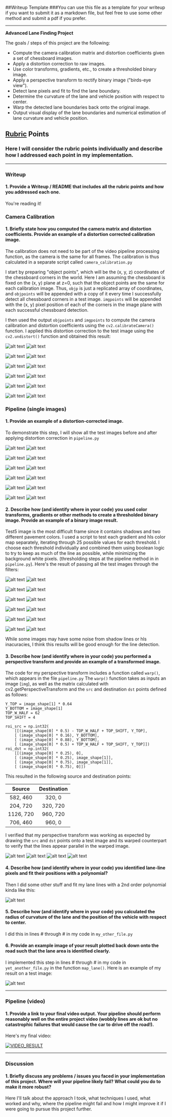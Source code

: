 ##Writeup Template
###You can use this file as a template for your writeup if you want to submit it as a markdown file, but feel free to use some other method and submit a pdf if you prefer.

---

**Advanced Lane Finding Project**

The goals / steps of this project are the following:

* Compute the camera calibration matrix and distortion coefficients given a set of chessboard images.
* Apply a distortion correction to raw images.
* Use color transforms, gradients, etc., to create a thresholded binary image.
* Apply a perspective transform to rectify binary image ("birds-eye view").
* Detect lane pixels and fit to find the lane boundary.
* Determine the curvature of the lane and vehicle position with respect to center.
* Warp the detected lane boundaries back onto the original image.
* Output visual display of the lane boundaries and numerical estimation of lane curvature and vehicle position.

[//]: # (Image References)

[distort2]: ./output_images/camera_calibration/original_calibration2.jpg "Disistorted chessboard"
[undistort2]: ./output_images/camera_calibration/undistorted_calibration2.jpg "Undistorted chessboard"
[distort3]: ./output_images/camera_calibration/original_calibration3.jpg "Disistorted chessboard"
[undistort3]: ./output_images/camera_calibration/undistorted_calibration3.jpg "Undistorted chessboard"
[distort5]: ./output_images/camera_calibration/original_calibration5.jpg "Disistorted chessboard"
[undistort5]: ./output_images/camera_calibration/undistorted_calibration5.jpg "Undistorted chessboard"
[distort6]: ./output_images/camera_calibration/original_calibration6.jpg "Disistorted chessboard"
[undistort6]: ./output_images/camera_calibration/undistorted_calibration6.jpg "Undistorted chessboard"
[distort7]: ./output_images/camera_calibration/original_calibration7.jpg "Disistorted chessboard"
[undistort7]: ./output_images/camera_calibration/undistorted_calibration7.jpg "Undistorted chessboard"
[distort8]: ./output_images/camera_calibration/original_calibration8.jpg "Disistorted chessboard"
[undistort8]: ./output_images/camera_calibration/undistorted_calibration8.jpg "Undistorted chessboard"

[test_d1]: ./output_images/camera_calibration/original_test1.jpg "Disistorted test1"
[test_u1]: ./output_images/camera_calibration/undistorted_test1.jpg "Undistorted test1"
[test_d2]: ./output_images/camera_calibration/original_test2.jpg "Disistorted test2"
[test_u2]: ./output_images/camera_calibration/undistorted_test2.jpg "Undistorted test2"
[test_d3]: ./output_images/camera_calibration/original_test3.jpg "Disistorted test3"
[test_u3]: ./output_images/camera_calibration/undistorted_test3.jpg "Undistorted test3"
[test_d4]: ./output_images/camera_calibration/original_test4.jpg "Disistorted test4"
[test_u4]: ./output_images/camera_calibration/undistorted_test4.jpg "Undistorted test4"
[test_d5]: ./output_images/camera_calibration/original_test5.jpg "Disistorted test5"
[test_u5]: ./output_images/camera_calibration/undistorted_test5.jpg "Undistorted test5"
[test_d6]: ./output_images/camera_calibration/original_test6.jpg "Disistorted test6"
[test_u6]: ./output_images/camera_calibration/undistorted_test6.jpg "Undistorted test6"

[bin_o1]: ./output_images/bin_thres/original_test1.jpg "Original test1"
[bin_t1]: ./output_images/bin_thres/bin_test1.jpg "Binary test1"
[bin_o2]: ./output_images/bin_thres/original_test2.jpg "Original test2"
[bin_t2]: ./output_images/bin_thres/bin_test2.jpg "Binary test2"
[bin_o3]: ./output_images/bin_thres/original_test3.jpg "Original test3"
[bin_t3]: ./output_images/bin_thres/bin_test3.jpg "Binary test3"
[bin_o4]: ./output_images/bin_thres/original_test4.jpg "Original test4"
[bin_t4]: ./output_images/bin_thres/bin_test4.jpg "Binary test4"
[bin_o5]: ./output_images/bin_thres/original_test5.jpg "Original test5"
[bin_t5]: ./output_images/bin_thres/bin_test5.jpg "Binary test5"
[bin_o6]: ./output_images/bin_thres/original_test6.jpg "Original test6"
[bin_t6]: ./output_images/bin_thres/bin_test6.jpg "Binary test6"


[sl_2]:  ./output_images/warped/original_straight_lines2.jpg "Straight lines 2"
[wsl_2]: ./output_images/warped/warp_straight_lines2.jpg "Warped Straight lines 2"
[sl_1]:  ./output_images/warped/original_straight_lines1.jpg "Straight lines 1"
[wsl_1]: ./output_images/warped/warp_straight_lines1.jpg "Warped Straight lines 1"


[image3]: ./examples/binary_combo_example.jpg "Binary Example"
[image4]: ./examples/warped_straight_lines.jpg "Warp Example"
[image5]: ./examples/color_fit_lines.jpg "Fit Visual"
[image6]: ./examples/example_output.jpg "Output"
[video1]: ./project_video.mp4 "Video"

## [Rubric](https://review.udacity.com/#!/rubrics/571/view) Points
### Here I will consider the rubric points individually and describe how I addressed each point in my implementation.  

---
### Writeup

#### 1. Provide a Writeup / README that includes all the rubric points and how you addressed each one.

You're reading it!


### Camera Calibration

#### 1. Briefly state how you computed the camera matrix and distortion coefficients. Provide an example of a distortion corrected calibration image.

The calibration does not need to be part of the video pipeline processing function, as the camera is the same for all frames. The calibration is thus calculated in a separate script called `camera_calibration.py`

I start by preparing "object points", which will be the (x, y, z) coordinates of the chessboard corners in the world. Here I am assuming the chessboard is fixed on the (x, y) plane at z=0, such that the object points are the same for each calibration image.  Thus, `objp` is just a replicated array of coordinates, and `objpoints` will be appended with a copy of it every time I successfully detect all chessboard corners in a test image.  `imgpoints` will be appended with the (x, y) pixel position of each of the corners in the image plane with each successful chessboard detection.  

I then used the output `objpoints` and `imgpoints` to compute the camera calibration and distortion coefficients using the `cv2.calibrateCamera()` function.  I applied this distortion correction to the test image using the `cv2.undistort()` function and obtained this result: 

![alt text][distort2]        ![alt text][undistort2]

![alt text][distort3]        ![alt text][undistort3]

![alt text][distort5]        ![alt text][undistort5]

![alt text][distort6]        ![alt text][undistort6]

![alt text][distort7]        ![alt text][undistort7]

![alt text][distort8]        ![alt text][undistort8]

### Pipeline (single images)

#### 1. Provide an example of a distortion-corrected image.
To demonstrate this step, I will show all the test images before and after applying distortion correction in `pipeline.py`


![alt text][test_d1]        ![alt text][test_u1]

![alt text][test_d2]        ![alt text][test_u2]

![alt text][test_d3]        ![alt text][test_u3]

![alt text][test_d4]        ![alt text][test_u4]

![alt text][test_d5]        ![alt text][test_u5]

![alt text][test_d6]        ![alt text][test_u6]


#### 2. Describe how (and identify where in your code) you used color transforms, gradients or other methods to create a thresholded binary image.  Provide an example of a binary image result.
Test5 image is the most difficult frame since it contains shadows and two different pavement colors. I used a script to test each gradient and hls color map separately, iterating through 25 possible values for each threshold. I choose each threshold individually and combined them using boolean logic to try to keep as much of the line as possible, while minimizing the background white pixels. (thresholding steps at the pipeline method in in `pipeline.py`).  Here's the result of passing all the test images through the filters:

![alt text][bin_o1]        ![alt text][bin_t1]

![alt text][bin_o2]        ![alt text][bin_t2]

![alt text][bin_o3]        ![alt text][bin_t3]

![alt text][bin_o4]        ![alt text][bin_t4]

![alt text][bin_o5]        ![alt text][bin_t5]

![alt text][bin_o6]        ![alt text][bin_t6]

While some images may have some noise from shadow lines or hls inacuracies, I think this results will be good enough for the line detection.

#### 3. Describe how (and identify where in your code) you performed a perspective transform and provide an example of a transformed image.

The code for my perspective transform includes a function called `warp()`, which appears in the file `pipeline.py` The `warp()` function takes as inputs an image (`img`), as well as the matrix calculated with cv2.getPerspectiveTransform and the `src` and destination `dst` points defined as follows:

```
Y_TOP = image_shape[1] * 0.64 
Y_BOTTOM = image_shape[1]
TOP_W_HALF = 62
TOP_SHIFT = 4

roi_src = np.int32(
    [[(image_shape[0] * 0.5) - TOP_W_HALF + TOP_SHIFT, Y_TOP],
    [ (image_shape[0] * 0.16), Y_BOTTOM],
    [ (image_shape[0] * 0.88), Y_BOTTOM],
    [ (image_shape[0] * 0.5) + TOP_W_HALF + TOP_SHIFT, Y_TOP]])
roi_dst = np.int32(
    [[(image_shape[0] * 0.25), 0],
    [ (image_shape[0] * 0.25), image_shape[1]],
    [ (image_shape[0] * 0.75), image_shape[1]],
    [ (image_shape[0] * 0.75), 0]])

```
This resulted in the following source and destination points:

| Source        | Destination   | 
|:-------------:|:-------------:| 
| 582, 460      | 320, 0        | 
| 204, 720      | 320, 720      |
| 1126, 720     | 960, 720      |
| 706, 460      | 960, 0        |

I verified that my perspective transform was working as expected by drawing the `src` and `dst` points onto a test image and its warped counterpart to verify that the lines appear parallel in the warped image.

![alt text][sl_1]        ![alt text][wsl_1]
![alt text][sl_2]        ![alt text][wsl_2]

#### 4. Describe how (and identify where in your code) you identified lane-line pixels and fit their positions with a polynomial?

Then I did some other stuff and fit my lane lines with a 2nd order polynomial kinda like this:

![alt text][image5]

#### 5. Describe how (and identify where in your code) you calculated the radius of curvature of the lane and the position of the vehicle with respect to center.

I did this in lines # through # in my code in `my_other_file.py`

#### 6. Provide an example image of your result plotted back down onto the road such that the lane area is identified clearly.

I implemented this step in lines # through # in my code in `yet_another_file.py` in the function `map_lane()`.  Here is an example of my result on a test image:

![alt text][image6]

---

### Pipeline (video)

#### 1. Provide a link to your final video output.  Your pipeline should perform reasonably well on the entire project video (wobbly lines are ok but no catastrophic failures that would cause the car to drive off the road!).

Here's my final video:

 [![VIDEO_RESULT](http://img.youtube.com/vi/arabgunqHfA/0.jpg)](http://www.youtube.com/watch?v=arabgunqHfA)


---

### Discussion

#### 1. Briefly discuss any problems / issues you faced in your implementation of this project.  Where will your pipeline likely fail?  What could you do to make it more robust?

Here I'll talk about the approach I took, what techniques I used, what worked and why, where the pipeline might fail and how I might improve it if I were going to pursue this project further.  


